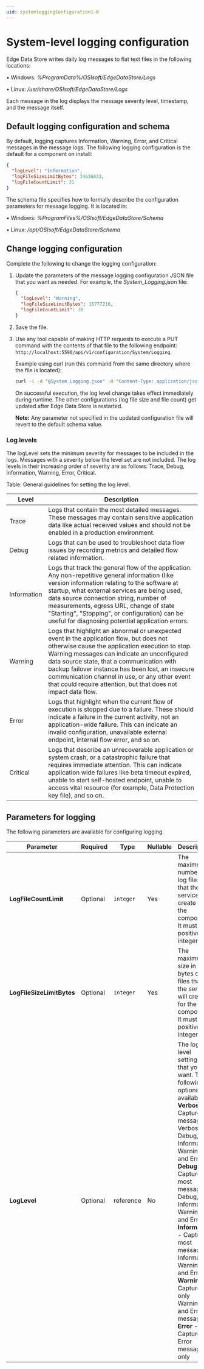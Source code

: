 ```yaml
---
uid: systemloggingConfiguration1-0
---
```


# System-level logging configuration

Edge Data Store writes daily log messages to flat text files in the following locations:

• Windows: *%ProgramData%/OSIsoft/EdgeDataStore/Logs*

• Linux: */usr/share/OSIsoft/EdgeDataStore/Logs*

Each message in the log displays the message severity level, timestamp, and the message itself.

## Default logging configuration and schema

By default, logging captures Information, Warning, Error, and Critical messages in the message logs.
The following logging configuration is the default for a component on install:
```json
{
  "logLevel": "Information",
  "logFileSizeLimitBytes": 34636833,
  "logFileCountLimit": 31   
}
```

The schema file specifies how to formally describe the configuration parameters for message logging. 
It is located in:

• Windows: *%ProgramFiles%/OSIsoft/EdgeDataStore/Schema*

• Linux: */opt/OSIsoft/EdgeDataStore/Schema*

## Change logging configuration

Complete the following to change the logging configuration:

1. Update the parameters of the message logging configuration JSON file that you want as needed. For example, the _System_Logging.json_ file:

    ```json
    {
      "logLevel": "Warning",
      "logFileSizeLimitBytes": 16777216,
      "logFileCountLimit": 30   
    }
    ```
2. Save the file.

3. Use any tool capable of making HTTP requests to execute a PUT command with the contents of that file to the following endpoint: `http://localhost:5590/api/v1/configuration/System/Logging`.

      Example using curl (run this command from the same directory where the file is located):

      ```bash
      curl -i -d "@System_Logging.json" -H "Content-Type: application/json" -X PUT http://localhost:5590/api/v1/configuration/System/Logging
      ```

    On successful execution, the log level change takes effect immediately during runtime. The other configurations (log file size and file count) get updated after Edge Data Store is restarted. 

    **Note:**  Any parameter not specified in the updated configuration file will revert to the default schema value.

### Log levels

The logLevel sets the minimum severity for messages to be included in the logs. Messages with a severity below the level set are not included. The log levels in their increasing order of severity are as follows: Trace, Debug, Information, Warning, Error, Critical.

Table: General guidelines for setting the log level.

| **Level**                | **Description**|      
|--------------------------|-----------|
|Trace         | Logs that contain the most detailed messages. These messages may contain sensitive application data like actual received values and should not be enabled in a production environment. |
| Debug | Logs that can be used to troubleshoot data flow issues by recording metrics and detailed flow related information. |
| Information | Logs that track the general flow of the application. Any non-repetitive general information (like version information relating to the software at startup, what external services are being used, data source connection string, number of measurements, egress URL, change of state "Starting", "Stopping", or configuration) can be useful for diagnosing potential application errors.  |
| Warning | Logs that highlight an abnormal or unexpected event in the application flow, but does not otherwise cause the application execution to stop. Warning messages can indicate an unconfigured data source state, that a communication with backup failover instance has been lost, an insecure communication channel in use, or any other event that could require attention, but that does not impact data flow. |
| Error | Logs that highlight when the current flow of execution is stopped due to a failure. These should indicate a failure in the current activity, not an application-wide failure. This can indicate an invalid configuration, unavailable external endpoint, internal flow error, and so on.|
| Critical | Logs that describe an unrecoverable application or system crash, or a catastrophic failure that requires immediate attention. This can indicate application wide failures like beta timeout expired, unable to start self-hosted endpoint, unable to access vital resource (for example, Data Protection key file), and so on. |

## Parameters for logging

The following parameters are available for configuring logging.

| Parameter                   | Required | Type      | Nullable | Description |
| --------------------------- | ---------| --------  | -------- | ----------- |
| **LogFileCountLimit**       | Optional | `integer` | Yes      | The maximum number of log files that the service will create for the component. It must be a positive integer.             |
| **LogFileSizeLimitBytes**   | Optional | `integer` | Yes      | The maximum size in bytes of log files that the service will create for the component. It must be a positive integer.            |
| **LogLevel**                | Optional | reference | No       | The log level settings that you want. The following options are available: <br> **Verbose** - Captures all messages: Verbose, Debug, Information, Warning and Error <br> **Debug** - Captures most messages: Debug, Information, Warning and Error <br> **Information** - Captures most messages: Information, Warning and Error <br> **Warning** - Captures only Warning and Error messages <br> **Error** - Captures Error messages only |

